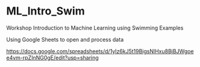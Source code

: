 # ML_Intro_Swim
Workshop Introduction to Machine Learning using Swimming Examples 

Using Google Sheets to open and process data

https://docs.google.com/spreadsheets/d/1yIz6kJ5t19BigsNlHxu8BjBJWgoee4vm-rpZInNG0gE/edit?usp=sharing
